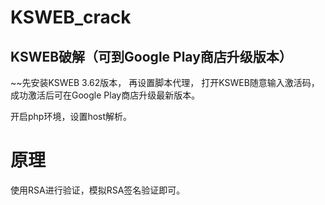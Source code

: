 # KSWEB_crack
## KSWEB破解（可到Google Play商店升级版本）
~~先安装KSWEB 3.62版本，
再设置脚本代理，
打开KSWEB随意输入激活码，
成功激活后可在Google Play商店升级最新版本。


开启php环境，设置host解析。
# 原理
使用RSA进行验证，模拟RSA签名验证即可。
